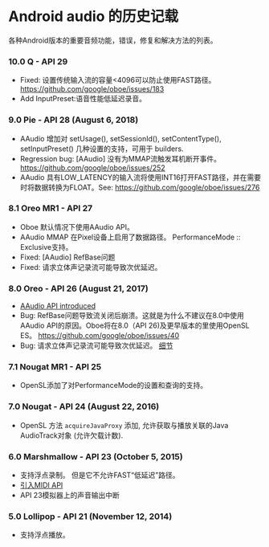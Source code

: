 Android audio 的历史记载
===

各种Android版本的重要音频功能，错误，修复和解决方法的列表。

### 10.0 Q - API 29
- Fixed: 设置传统输入流的容量<4096可以防止使用FAST路径。 https://github.com/google/oboe/issues/183
- Add InputPreset:语音性能低延迟录音。

### 9.0 Pie - API 28 (August 6, 2018)
- AAudio 增加对 setUsage(), setSessionId(), setContentType(), setInputPreset() 几种设置的支持，可用于 builders.
- Regression bug: [AAudio] 没有为MMAP流触发耳机断开事件。https://github.com/google/oboe/issues/252
- AAudio 具有LOW_LATENCY的输入流将使用INT16打开FAST路径，并在需要时将数据转换为FLOAT。See: https://github.com/google/oboe/issues/276

### 8.1 Oreo MR1 - API 27
- Oboe 默认情况下使用AAudio API。
- AAudio MMAP 在Pixel设备上启用了数据路径。 PerformanceMode :: Exclusive支持。
- Fixed: [AAudio] RefBase问题
- Fixed: 请求立体声记录流可能导致次优延迟。

### 8.0 Oreo - API 26 (August 21, 2017)
- [AAudio API introduced](https://developer.android.com/ndk/guides/audio/aaudio/aaudio)
- Bug: RefBase问题导致流关闭后崩溃。这就是为什么不建议在8.0中使用AAudio API的原因。Oboe将在8.0（API 26)及更早版本的里使用OpenSL ES。
  https://github.com/google/oboe/issues/40
- Bug: 请求立体声记录流可能导致次优延迟。 [细节](https://issuetracker.google.com/issues/68666622)

### 7.1 Nougat MR1 - API 25
- OpenSL添加了对PerformanceMode的设置和查询的支持。

### 7.0 Nougat - API 24 (August 22, 2016)
- OpenSL 方法 `acquireJavaProxy` 添加, 允许获取与播放关联的Java AudioTrack对象 (允许欠载计数).

### 6.0 Marshmallow - API 23 (October 5, 2015)
- 支持浮点录制。 但是它不允许FAST“低延迟”路径。
- [引入MIDI API](https://developer.android.com/reference/android/media/midi/package-summary)
- API 23模拟器上的声音输出中断

### 5.0 Lollipop - API 21 (November 12, 2014)
- 支持浮点播放。





